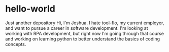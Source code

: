 # hello-world
Just another depository
Hi, I'm Joshua. I hate tool-flo, my current employer, and want to pursue a career in software development. I'm looking at working with RPA development, but right now I'm going through that course and working on learning python to better understand the basics of coding concepts.
